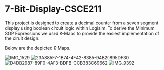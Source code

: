 # 7-Bit-Display-CSCE211

This project is designed to create a decimal counter from a seven segment display using boolean circuit logic within Logisim. 
To derive the Minimum SOP Expressions we used K-Maps to provide the easiest implementation of the ciruit design.

Below are the depicted K-Maps.

![IMG_1529](https://github.com/ianckruger/7-Bit-Display-CSCE211/assets/107899965/21e44810-8077-43b9-8f06-7f4d00d96052)
![23A885F7-1B74-4F42-8385-94B20895DF30](https://github.com/ianckruger/7-Bit-Display-CSCE211/assets/107899965/6631b218-1ea3-4577-8b17-f6e4b7e5d93c)
![D4DB2987-89F0-4AF3-BDFB-CCB383C69662](https://github.com/ianckruger/7-Bit-Display-CSCE211/assets/107899965/1fb13d2c-ce44-4c53-82b3-8da0fd3bddf5)
![IMG_9392](https://github.com/ianckruger/7-Bit-Display-CSCE211/assets/107899965/ef32d1f9-ab44-48bd-ab9e-9a35f7723f34)
